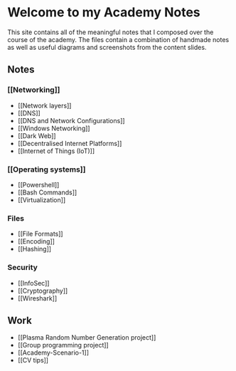 # Welcome to my Academy Notes

This site contains all of the meaningful notes that I composed over the course of the academy. The files contain a combination of handmade notes as well as useful diagrams and screenshots from the content slides.

## Notes
### [[Networking]]
- [[Network layers]]
- [[DNS]]
- [[DNS and Network Configurations]]
- [[Windows Networking]]
- [[Dark Web]]
- [[Decentralised Internet Platforms]]
- [[Internet of Things (IoT)]]

### [[Operating systems]]
- [[Powershell]]
- [[Bash Commands]]
- [[Virtualization]]

### Files
- [[File Formats]]
- [[Encoding]]
- [[Hashing]]

### Security
- [[InfoSec]]
- [[Cryptography]]
- [[Wireshark]]

## Work
- [[Plasma Random Number Generation project]]
- [[Group programming project]]
- [[Academy-Scenario-1]]
- [[CV tips]]